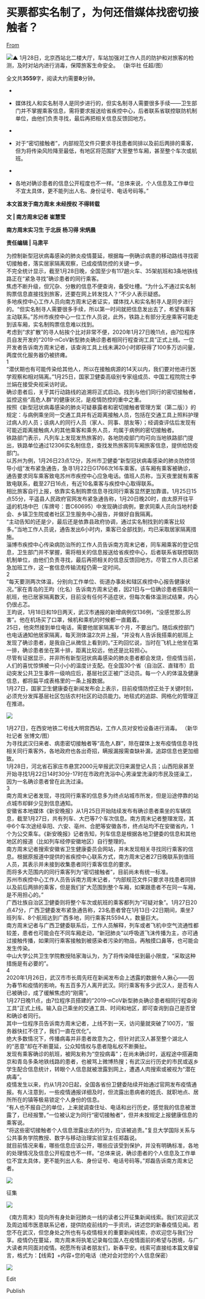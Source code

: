 # 买票都实名制了，为何还借媒体找密切接触者？

[From](https://mp.weixin.qq.com/s/wDJOGB5HGvHHavPvs8bInQ)  

**![](https://res.cloudinary.com/dqvsulqdb/image/upload/v1580995557/dwummdg1ae2tmgbdievv.jpg)▲** 1月28日，北京西站北二楼大厅，车站加强对工作人员的防护和对旅客的检测，及时对站内进行消毒，保障旅客生命安全。 （新华社 任超/图）  

全文共**3559**字，阅读大约需要**8**分钟。

-

-   媒体找人和实名制寻人是同步进行的，但实名制寻人需要很多手续——卫生部门并不掌握乘客信息，需将要求报送给省疾控中心，后者联系省联控联防机制单位，由他们负责寻找，最后再把相关信息反馈回地方。  

-

-   对于“密切接触者”，内部规范文件只要求寻找患者同排以及前后两排的乘客，但为将传染风险降至最低，有地区将范围扩大至整节车厢，甚至整个车次或航班。

-

-   各地对确诊患者的信息公开程度也不一样。“总体来说，个人信息及工作单位不宜太具体，更不能列出人名、身份证号、电话号码等。”

**本文首发于南方周末 未经授权 不得转载**

**文 | 南方周末记者 崔慧莹**

**南方周末实习生 于北辰 杨习得 宋炳晨**

**责任编辑 | 马肃平**

为控制新型冠状病毒感染的肺炎疫情蔓延，根据每一例确诊病患的移动路线寻找密切接触者，落实居家隔离观察，已成疫情防控的关键一步。  
不完全统计显示，截至1月28日晚，全国至少有117趟火车、35架航班和3条地铁线路正在“紧急寻找”确诊患者的同行乘客。  
焦虑不断升级，但冗杂、分散的信息不便查询，备受吐槽。“为什么不通过实名制购票信息直接找到旅客，还要在网上转发找人？”不少人表示疑惑。  
多地疾控中心工作人员向南方周末记者证实，媒体找人和实名制寻人是同步进行的。“但实名制寻人需要很多手续，所以第一时间就把信息发出去了，希望有乘客主动联系。”苏州市疾控中心一位工作人员说，此外，铁路上有部分无座乘客可能走到该车厢，实名制购票信息难以找到。  
考虑到“求扩散”的寻人帖挨个比对非常不便，2020年1月27日晚11点，由7位程序员自发开发的“2019-nCoV新型肺炎确诊患者相同行程查询工具”正式上线。一位开发者告诉南方周末记者，该查询工具上线未满20小时即获得了100多万访问量，两度优化服务器仍被挤瘫。  
1  
“潜伏期也有可能传染给其他人，所以在接触病源的14天以内，我们要对他进行医学观察和相对隔离。”1月25日，国家卫健委高级别专家组成员、中国工程院院士李兰娟在接受央视采访时说。  
确诊患者后，关于其行动路线的追溯将正式启动。找到与他们同行的密切接触者，监控这些“高危人群”的健康状况，是疫情防控的重中之重。  
按照《新型冠状病毒感染的肺炎可疑暴露者和密切接触者管理方案（第二版）》的规定：与病例乘坐同一交通工具并有近距离接触人员，包括在交通工具上照料护理过病人的人员；该病人的同行人员（家人、同事、朋友等）；经调查评估后发现有可能近距离接触病人的其他乘客和乘务人员，均属于病例的密切接触者。  
铁路部门表示，凡列车上发现发热旅客的，各地防疫部门均可向当地铁路部门提出，铁路单位通过12306实名制信息，查找发热旅客同车厢旅客信息，提供给防疫部门。  
以苏州为例，1月26日23点12分，苏州市卫健委“新型冠状病毒感染的肺炎防控领导小组”发布紧急通告，急寻1月22日G1766次16车乘客。该车厢有乘客被确诊，通告要求同车乘客致电苏州市疾控中心应急电话。值班人员称，当天夜里就有乘客致电联系，截至27日16点，有近10名乘客与疾控中心取得联系。  
相比旅客自行上报，依靠实名制购票信息寻找同行乘客显然更加靠谱。1月25日15点55分，平遥县人民政府官网发布紧急通告称，1月20日晚20时，由太原开往平遥的机场中巴（车牌号：晋C60695）中发现确诊病例，要求同乘人员向当地村委会、乡镇卫生院或者社区卫生服务中心报告，并做好自我隔离。  
“主动告知的还是少，最后还是依靠县政府协调，通过实名制找到的乘客比较多。”当地工作人员说，通告发出6小时内，乘客已全部找到，均已采取居家隔离措施。  
淄博市疾控中心传染病防治所的工作人员告诉南方周末记者，同车厢乘客的登记信息，卫生部门并不掌握，需将相关的信息报送给省疾控中心，后者联系省联控联防机制单位，由他们负责寻找，最后再把相关的信息反馈回地方。尽管工作人员已紧急加班工作，这一套信息传输流程仍需一定时间。  
2  
“每天要测两次体温，分别向工作单位、街道办事处和辖区疾控中心报告健康状况。”家在青岛的王昀（化名）告诉南方周末记者，因21日与一位确诊患者搭乘同一航班，他已居家隔离数天，目前没有任何不适症状，但每次看体温测试结果，内心仍很忐忑。  
王昀说，1月18日和19日两天，武汉市通报的新增病例仅136例，“没感觉那么厉害”。他在机场买了口罩，候机和乘机的时候都一直戴着。  
25日，他突然接到单位电话，需要他居家隔离半个月，不要出门。随后疾控部门也电话通知他居家隔离，每天测体温2次并上报，“并没有人告诉我搭乘的航班上发现了确诊患者，是我自己从微信上看到的。”王昀回忆说，当时在飞机上他坐在第一排，确诊患者坐在第十排，距离比较远，他还是比较担心。  
尽管有证据显示，并非所有新型冠状病毒感染的肺炎患者都会发烧，但疫情当前，人们的喜忧惊惧被一只小小的温度计支配。在全国30个省（自治区、直辖市）启动突发公共卫生事件一级响应后，基层社区正被广泛动员。每一个人的体温及健康信息，都将扁平成表格里的一条上报数据。  
1月27日，国家卫生健康委在新闻发布会上表示，目前疫情防控正处于关键时刻，必须充分发挥基层社区包括农村社区的动员能力。地毯式的追踪、网格化的管理正在推进。  

![](https://res.cloudinary.com/dqvsulqdb/image/upload/v1580995559/scvzvze61vlatk05cj4p.jpg)

1月27日，在西安地铁二号线大明宫西站，工作人员对安检设备进行消毒。 （新华社记者 张博文/图）  
为寻找武汉归来者、病患密切接触者等“高危人群”，除在媒体上发布疫情信息寻找相关同行乘客外，各地政府也各出奇招，瞒报漏报需查缺补漏，追踪信息也更加细致。  
1月28日，河北省石家庄市悬赏2000元举报武汉归来漏登记人员；山西阳泉甚至开始寻找1月22日14时30分-17时在市政府洗浴中心男澡堂洗澡的市民及搓澡工，因为一名确诊患者曾在此洗过澡。  
3  
南方周末记者发现，寻找同行乘客的信息多为终点站城市所发，但是沿途停靠的站点城市却鲜少见到信息通知。  
安徽省本地媒体《新安晚报》从1月25日开始陆续发布有确诊患者乘坐的车辆信息，截至1月27日，共有列车、大巴等7个车次信息。南方周末记者整理发现，其中6个车次途经阜阳、六安、亳州、合肥等安徽各市，终点站均不在安徽省内，1个为公交乘车。《新安晚报》记者告知，列车信息是根据各地卫健委的信息和其他地区的报道（比如列车经停安徽地区）自行整理的。  
南方周末记者搜索安徽省卫生健康委员会网站，并未发现相关寻找同行乘客的信息。根据原报道中提供的省疾控中心联系方式，南方周末记者27日晚联系到值班人员，其表示并未接到收集患者同行乘客信息的要求。  
而将多大范围内的同行乘客列为“密切接触者”，目前尚未有统一标准。  
苏州市疾控中心工作人员告诉南方周末记者，“内部规范文件只要求寻找患者同排以及前后两排的乘客，但是我们扩大范围到整个车厢，如果跟患者不在同一车厢，是不用担心的。”  
广西壮族自治区卫健委则将整个车次或航班的乘客都列为“可疑对象”。1月27日20点47分，广西卫健委发布紧急通告称，23名患者曾在1月13日-22日期间，乘坐7班列车、8个航班达到广西多地，同行乘客共5594人，数量巨大。  
南方周末记者与广西卫健委联系后，工作人员解释，列车或者飞机中空气流通性都较差，患者也可能会在不同车厢走动，“新冠肺炎”以呼吸道飞沫传播为主，亦可通过接触传播，如果同行乘客接触到被感染者污染的物品，再触摸口鼻等，也可能会发生传染。  
中山大学公共卫生学院教授陆家海认为，为了将传染降低到最小限度，“采取这种措施是有必要的”。  
4  
2020年1月26日，武汉市市长周先旺在新闻发布会上透露的数据令人揪心——因为春节和疫情的影响，有五百多万人离开武汉。同行乘客有多少武汉人，是否有人已被确诊，成了缓解焦虑的“刚需”。  
1月27日晚11点，由7位程序员搭建的“2019-nCoV新型肺炎确诊患者相同行程查询工具”正式上线。输入自己乘坐的交通工具、时间和地区，即可查询到自己是否曾和确诊者同行。  
其中一位程序员告诉南方周末记者，上线不到一天，访问量就突破了100万，“服务器快扛不住了，我们一直在优化”。  
绝大多数情况下，传播病毒并非患者故意为之，但针对武汉人甚至整个湖北人的“恶意”却在不断蔓延，公众知情权与患者隐私权不断撕扯。  
发现有乘客确诊的航班，被网友称为“空投病毒”；在尚未确诊时，返程途中搭遍南京和青岛多条地铁线路的患者，也被骂上微博热搜；有武汉出行历史的市民或返乡学生配合信息统计，转眼个人信息就被泄露到网上，遭遇人肉搜索或被视为“潜在病毒”。  
疫情发生以来，约从1月20日起，全国各省份卫健委陆续开始通过官网发布疫情通报。有人注意到，一些疫情通报详细及时，但流露出患病者的姓氏、就职地点、居所所在的镇等极易锁定个人身份的信息。  
“有人也不报自己的单位，上来就调查住址、电话和出行历史，感觉我的信息被泄露了，已经报警。”一位被认定为同行“密切接触者”，但并未按规定上报健康信息的乘客说。  
“将这些密切接触者个人信息泄露出去的行为，应该被追责。”复旦大学国际关系与公共事务学院教授、数字与移动治理实验室主任郑磊说。  
就目前情况来看，哪些信息应该公开，哪些应该受到保护，并没有明确标准，各地的处理情况及信息公开程度也不一样。“总体来说，确诊患者的个人信息及工作单位不宜太具体，更不能列出人名、身份证号、电话号码等。”郑磊告诉南方周末记者。  

![](https://res.cloudinary.com/dqvsulqdb/image/upload/v1580995559/aigalvdsoc8rc6v9yipb.png)

征集  

![](https://res.cloudinary.com/dqvsulqdb/image/upload/v1580995560/hkhlbnzlhlij2zr9vkak.png)

《南方周末》现向所有身处新冠肺炎一线的读者公开征集新闻线索。我们欢迎武汉及周边城市医患联系记者，提供防疫前线的一手资讯，讲述您的新春疫情见闻。若您不在武汉，但您身处之所也有与疫情相关的重要新闻线索，亦欢迎您与我们分享。疫情仍在蔓延，南方周末将执笔记录每位国人在疫情面前的希望与困境，与广大读者共同面对疫情。祝愿所有读者朋友们，新春平安。线索可直接给本篇文章留言，格式为：【线索】+内容+您的电话（绝对会对您的个人信息保密）  

![](https://res.cloudinary.com/dqvsulqdb/image/upload/v1580995561/p3ohajpe9sgob27deljf.jpg)

Edit

Publish
